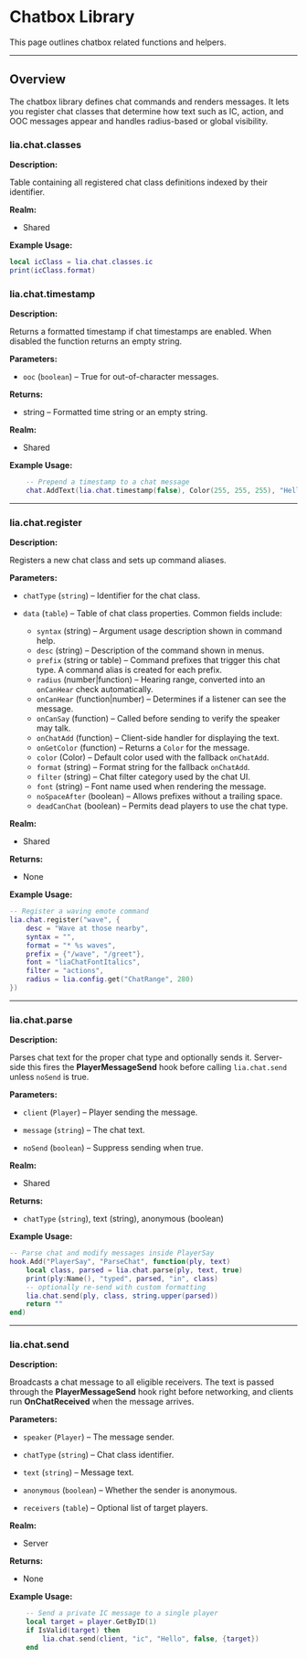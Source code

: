 # Chatbox Library

This page outlines chatbox related functions and helpers.

---

## Overview

The chatbox library defines chat commands and renders messages. It lets you
register chat classes that determine how text such as IC, action, and OOC
messages appear and handles radius-based or global visibility.

### lia.chat.classes

**Description:**

Table containing all registered chat class definitions indexed by their
identifier.

**Realm:**

* Shared

**Example Usage:**

```lua
local icClass = lia.chat.classes.ic
print(icClass.format)
```

### lia.chat.timestamp

**Description:**

Returns a formatted timestamp if chat timestamps are enabled. When disabled the
function returns an empty string.

**Parameters:**

* `ooc` (`boolean`) – True for out-of-character messages.


**Returns:**

* string – Formatted time string or an empty string.


**Realm:**

* Shared


**Example Usage:**

```lua
    -- Prepend a timestamp to a chat message
    chat.AddText(lia.chat.timestamp(false), Color(255, 255, 255), "Hello!")
```

---

### lia.chat.register

**Description:**

Registers a new chat class and sets up command aliases.

**Parameters:**

* `chatType` (`string`) – Identifier for the chat class.


* `data` (`table`) – Table of chat class properties.
  Common fields include:
  - `syntax` (string) – Argument usage description shown in command help.
  - `desc` (string) – Description of the command shown in menus.
  - `prefix` (string or table) – Command prefixes that trigger this chat type.
    A command alias is created for each prefix.
  - `radius` (number|function) – Hearing range, converted into an `onCanHear`
    check automatically.
  - `onCanHear` (function|number) – Determines if a listener can see the
    message.
  - `onCanSay` (function) – Called before sending to verify the speaker may
    talk.
  - `onChatAdd` (function) – Client-side handler for displaying the text.
  - `onGetColor` (function) – Returns a `Color` for the message.
  - `color` (Color) – Default color used with the fallback `onChatAdd`.
  - `format` (string) – Format string for the fallback `onChatAdd`.
  - `filter` (string) – Chat filter category used by the chat UI.
  - `font` (string) – Font name used when rendering the message.
  - `noSpaceAfter` (boolean) – Allows prefixes without a trailing space.
  - `deadCanChat` (boolean) – Permits dead players to use the chat type.


**Realm:**

* Shared


**Returns:**

* None


**Example Usage:**

```lua
-- Register a waving emote command
lia.chat.register("wave", {
    desc = "Wave at those nearby",
    syntax = "",
    format = "* %s waves",
    prefix = {"/wave", "/greet"},
    font = "liaChatFontItalics",
    filter = "actions",
    radius = lia.config.get("ChatRange", 280)
})
```

---

### lia.chat.parse

**Description:**

Parses chat text for the proper chat type and optionally sends it.
Server-side this fires the **PlayerMessageSend** hook before calling
`lia.chat.send` unless `noSend` is true.

**Parameters:**

* `client` (`Player`) – Player sending the message.


* `message` (`string`) – The chat text.


* `noSend` (`boolean`) – Suppress sending when true.


**Realm:**

* Shared


**Returns:**

* `chatType` (`string`), text (string), anonymous (boolean)


**Example Usage:**

```lua
-- Parse chat and modify messages inside PlayerSay
hook.Add("PlayerSay", "ParseChat", function(ply, text)
    local class, parsed = lia.chat.parse(ply, text, true)
    print(ply:Name(), "typed", parsed, "in", class)
    -- optionally re-send with custom formatting
    lia.chat.send(ply, class, string.upper(parsed))
    return ""
end)
```

---

### lia.chat.send

**Description:**

Broadcasts a chat message to all eligible receivers. The text is passed through
the **PlayerMessageSend** hook right before networking, and clients run
**OnChatReceived** when the message arrives.

**Parameters:**

* `speaker` (`Player`) – The message sender.


* `chatType` (`string`) – Chat class identifier.


* `text` (`string`) – Message text.


* `anonymous` (`boolean`) – Whether the sender is anonymous.


* `receivers` (`table`) – Optional list of target players.


**Realm:**

* Server


**Returns:**

* None


**Example Usage:**

```lua
    -- Send a private IC message to a single player
    local target = player.GetByID(1)
    if IsValid(target) then
        lia.chat.send(client, "ic", "Hello", false, {target})
    end
```

